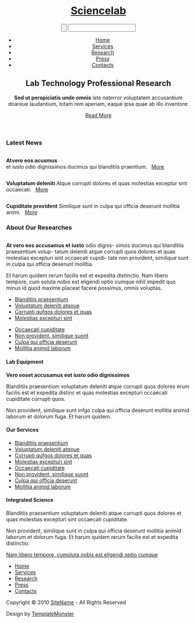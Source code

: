 <!DOCTYPE html>
<html lang="en">
<head>
<title>Sciencelab | Research</title>
<meta charset="utf-8">
<link rel="stylesheet" href="css/reset.css" type="text/css" media="all">
<link rel="stylesheet" href="css/layout.css" type="text/css" media="all">
<link rel="stylesheet" href="css/style.css" type="text/css" media="all">
<!--[if lt IE 9]>
<script type="text/javascript" src="js/ie6_script_other.js"></script>
<script type="text/javascript" src="js/html5.js"></script>
<![endif]-->
</head>
<body id="page3">
<!-- START PAGE SOURCE -->
<div class="body1">
  <div class="body2">
    <div class="main">
      <header>
        <div class="wrapper">
          <h1><a href="index.html" id="logo">Sciencelab</a></h1>
          <form id="search" method="post" action="#">
            <div>
              <input type="submit" class="submit" value="">
              <input type="text" class="input">
            </div>
          </form>
        </div>
        <div class="wrapper">
          <nav>
            <ul id="menu">
              <li><a href="index.html">Home</a></li>
              <li><a href="services.html">Services</a></li>
              <li><a href="research.html">Research</a></li>
              <li><a href="press.html">Press</a></li>
              <li><a href="contacts.html">Contacts</a></li>
            </ul>
          </nav>
        </div>
        <div class="wrapper">
          <div class="col">
            <h2>Lab Technology <span>Professional Research</span></h2>
            <p><strong>Sed ut perspiciatis unde omnis</strong> iste naterror voluptatem accusantium doareue laudantium, totam rem aperiam, eaque ipsa quae ab illo inventore:</p>
            <a href="#" class="button"><span>Read More</span></a> </div>
        </div>
      </header>
      <section id="content">
        <article class="col1">
          <h3>Latest News</h3>
          <div class="wrapper">
            <figure class="left marg_right1"><a href="#"><img src="images/page1_img1.jpg" alt=""></a></figure>
            <p><strong>Atvero eos acusmus</strong><br>
              et iusto odio dignissimos ducimus qui blanditiis praentium. &nbsp; <a href="#">More</a></p>
          </div>
          <div class="wrapper">
            <figure class="left marg_right1"><a href="#"><img src="images/page1_img2.jpg" alt=""></a></figure>
            <p><strong>Voluptatum deleniti</strong> Atque corrupti dolores et quas molestias exceptur sint occaecati. &nbsp; <a href="#">More</a></p>
          </div>
          <div class="wrapper">
            <figure class="left marg_right1"><a href="#"><img src="images/page1_img3.jpg" alt=""></a></figure>
            <p><strong>Cupiditate provident</strong> Similique sunt in culpa qui officia deserunt mollitia animi. &nbsp; <a href="#">More</a></p>
          </div>
        </article>
        <article class="col2">
          <h3>About Our Researches</h3>
          <div class="wrapper">
            <figure class="left marg_right1"><img src="images/page3_img1.jpg" alt=""></figure>
            <p class="pad_bot1"> <strong>At vero eos accusamus et iusto</strong> odio dignis- simos ducimus qui blanditiis praesentium volup- tatum deleniti atque corrupti quos dolores et quas molestias excepturi sint occaecati cupidi- tate non provident, similique sunt in culpa qui officia deserunt mollitia. </p>
            <p class="pad_bot1"> Et harum quidem rerum facilis est et expedita distinctio. Nam libero tempore, cum soluta nobis est eligendi optio cumque nihil impedit quo minus id quod maxime placeat facere possimus, omnis voluptas. </p>
          </div>
          <div class="wrapper pad_bot1">
            <ul class="cols list2">
              <li><a href="#">Blanditiis praesentium</a></li>
              <li><a href="#">Voluptatum deleniti atqoue</a></li>
              <li><a href="#">Corrupti qufgos dolores et quas</a></li>
              <li><a href="#">Molestias excepturi sint</a></li>
            </ul>
            <ul class="cols pad_left1 list2">
              <li><a href="#">Occaecati cupiditate</a></li>
              <li><a href="#">Non provident, similique suont</a></li>
              <li><a href="#">Culpa qui officia deserunt</a></li>
              <li><a href="#">Mollitia animid laborum</a></li>
            </ul>
          </div>
        </article>
      </section>
    </div>
  </div>
</div>
<div class="body3">
  <div class="main">
    <section id="content2">
      <article class="col3">
        <h4><span><span class="right"></span>Lab Equipment</span></h4>
        <div class="wrapper">
          <div class="pad">
            <p class="pad_bot3"> <strong>Vero eoset accusamus eot iusto odio dignissimos</strong> </p>
            <p class="pad_bot3"> Blanditiis praesentium voluptatum deleniti atque corrupti quos dolores erum facilis est et expedita distinc et quas molestias excepturi occaecati cupiditate corrupti quos. </p>
            <p> Non provident, similique sunt infgo culpa qui officia deserunt mollitia animid laborum et dolorum fuga. Et harum quidem. </p>
          </div>
        </div>
      </article>
      <article class="col4">
        <h4><span><span class="right"></span>Our Services</span></h4>
        <div class="wrapper">
          <div class="pad">
            <ul class="list2">
              <li><a href="#">Blanditiis praesentium</a></li>
              <li><a href="#">Voluptatum deleniti atqoue</a></li>
              <li><a href="#">Corrupti qufgos dolores et quas</a></li>
              <li><a href="#">Molestias excepturi sint</a></li>
              <li><a href="#">Occaecati cupiditate</a></li>
              <li><a href="#">Non provident, similique suont</a></li>
              <li><a href="#">Culpa qui officia deserunt</a></li>
              <li><a href="#">Mollitia animid laborum</a></li>
            </ul>
          </div>
        </div>
      </article>
      <article class="col4">
        <h4><span><span class="right"></span>Integrated Science</span></h4>
        <div class="wrapper">
          <div class="pad">
            <p class="pad_bot3"> Blanditiis praesentium voluptatum deleniti atque corrupti quos dolores et quas molestias excepturi sint occaecati cupiditate. </p>
            <p class="pad_bot3"> Non provident, similique sunt in culpa qui officia deserunt mollitia animid laborum et dolorum fuga. Et harum quidem rerum facilis est et expedita distinctio. </p>
            <p> <a href="#">Nam libero tempore, cumoluta nobis est eligendi optio cumque</a> </p>
          </div>
        </div>
      </article>
    </section>
    <footer>
      <nav>
        <ul id="footer_menu">
          <li><a href="index.html">Home</a></li>
          <li><a href="services.html">Services</a></li>
          <li><a href="research.html">Research</a></li>
          <li><a href="press.html">Press</a></li>
          <li><a href="contacts.html">Contacts</a></li>
        </ul>
      </nav>
      <div class="pad">
        <p class="lf">Copyright &copy; 2010 <a href="#">SiteName</a> - All Rights Reserved</p>
        <p class="rf">Design by <a href="http://www.templatemonster.com/">TemplateMonster</a></p>
        <div style="clear:both;"></div>
      </div>
    </footer>
  </div>
</div>
<!-- END PAGE SOURCE -->
</body>
</html>
